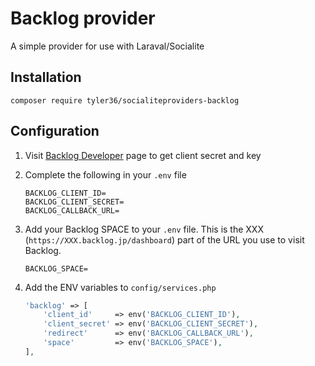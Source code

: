 # Backlog provider

A simple provider for use with Laraval/Socialite

## Installation

```shell
composer require tyler36/socialiteproviders-backlog
```

## Configuration

1. Visit [Backlog Developer](https://backlog.com/developer/applications/) page to get client secret and key
2. Complete the following in your ```.env``` file

    ```env
    BACKLOG_CLIENT_ID=
    BACKLOG_CLIENT_SECRET=
    BACKLOG_CALLBACK_URL=
    ```

3. Add your Backlog SPACE to your ```.env``` file.
This is the XXX (```https://XXX.backlog.jp/dashboard```) part of the URL you use to visit Backlog.

    ```env
    BACKLOG_SPACE=
    ```

4. Add the ENV variables to ```config/services.php```

    ```php
    'backlog' => [
        'client_id'     => env('BACKLOG_CLIENT_ID'),
        'client_secret' => env('BACKLOG_CLIENT_SECRET'),
        'redirect'      => env('BACKLOG_CALLBACK_URL'),
        'space'         => env('BACKLOG_SPACE'),
    ],
    ```
